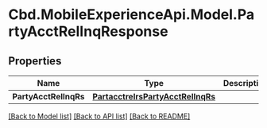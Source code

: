 # Cbd.MobileExperienceApi.Model.PartyAcctRelInqResponse

## Properties

Name | Type | Description | Notes
------------ | ------------- | ------------- | -------------
**PartyAcctRelInqRs** | [**PartacctrelrsPartyAcctRelInqRs**](PartacctrelrsPartyAcctRelInqRs.md) |  | 

[[Back to Model list]](../README.md#documentation-for-models) [[Back to API list]](../README.md#documentation-for-api-endpoints) [[Back to README]](../README.md)

